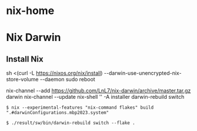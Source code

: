 # nix-home

# Nix Darwin

## Install Nix
sh <(curl -L https://nixos.org/nix/install) --darwin-use-unencrypted-nix-store-volume --daemon
sudo reboot

nix-channel --add https://github.com/LnL7/nix-darwin/archive/master.tar.gz darwin
nix-channel --update
nix-shell '<darwin>' -A installer
darwin-rebuild switch

`$ nix --experimental-features "nix-command flakes" build ".#darwinConfigurations.mbp2023.system"`

`$ ./result/sw/bin/darwin-rebuild switch --flake .`

